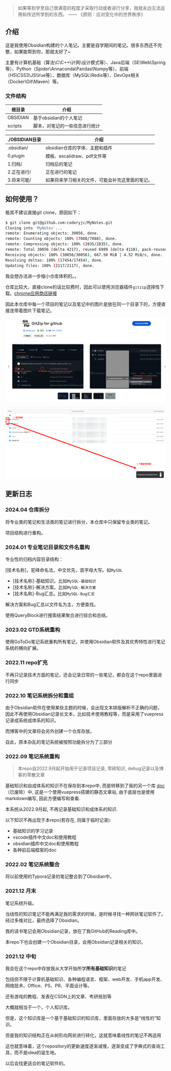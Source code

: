 > 如果等到学至自己很满意的程度才采取行动或者进行分享，我就永远无法运用和传述所学到的东西。
> —— 《原则：应对变化中的世界秩序》

## 介绍

这是我使用Obsidian构建的个人笔记。主要是自学期间的笔记。很多东西还不完整，如果能帮到你，那就太好了~

主要有计算机基础（算法\C\C++\计网\设计模式等）、Java后端（SE\Web\Spring等）、Python（Spider\Annaconda\Pandas\Numpy等）、前端（H5\CSS3\JS\Vue等）、数据库（MySQL\Redis等）、DevOps相关（Docker\Git\Maven）等。

### 文件结构

| 根目录   | 介绍                           |
| -------- | ------------------------------ |
| OBSIDIAN | 基于obsidian的个人笔记         |
| scripts  | 脚本，对笔记的一些信息进行统计 |

| ./OBSIDIAN目录 | 介绍    |
| -------------- | -------------- |
| .obsidian/ | obsidian仓库的字体、主题和插件 |
| 0.plugin | 模板、excalidraw、pdf文件等 |
| 1.归档/ | 归档后的笔记 |
| 2.正在进行/ | 正在进行的笔记 |
| 3.将来可能/ | 如果将来学习相关的文件，可能会补充这里面的笔记。 |

## 如何使用？

极其不建议直接git clone，原因如下：

```bash
$ git clone git@github.com:coderyjc/MyNotes.git
Cloning into 'MyNotes'...
remote: Enumerating objects: 30056, done.
remote: Counting objects: 100% (7088/7088), done.
remote: Compressing objects: 100% (2835/2835), done.
remote: Total 30056 (delta 4217), reused 6989 (delta 4118), pack-reused 22968
Receiving objects: 100% (30056/30056), 667.50 MiB | 4.52 MiB/s, done.
Resolving deltas: 100% (17454/17454), done.
Updating files: 100% (2117/2117), done.
```

我会想办法进一步缩小仓库体积的。。

仓库比较大，直接clone的话比较费时，因此可以使用浏览器插件`gitzip`选择性下载。[chrome应用商店链接](https://chromewebstore.google.com/detail/gitzip-for-github/ffabmkklhbepgcgfonabamgnfafbdlkn) 

因此本仓库中每一个项目的笔记以及笔记中的图片是放在同一个目录下的，方便直接连带着图片下载笔记。

![image-20240406113227017](./assets/image-20240406113227017.png)

![image-20240406113339159](./assets/image-20240406113339159.png)

## 更新日志

### 2024.04 仓库拆分

将专业类的笔记和生活类的笔记进行拆分，本仓库中只保留专业类的笔记。

项目结构进行重构。

### 2024.01 专业笔记目录和文件名重构

专业性的归档内容目录结构：

[技术名称]，驼峰命名法，中文优先，首字母大写。如`MySQL`

  - [技术名称]-基础知识。比如`MySQL-基础知识`
  - [技术名称]-解决方案。比如`MySQL-解决方案`
  - [技术名称]-Bug汇总。比如`MySQL-Bug汇总`

解决方案和Bug汇总以文件名为主，方便查找。

使用QueryBlock进行搜索结果聚合进行综合和总结。

### 2023.02 GTD系统重构

使用GoToDo笔记系统重构所有笔记，并使用Obsidian软件及其优秀特性进行笔记系统的横向扩展。

### 2022.11 repo扩充

不再只记录技术方面的笔记，还会记录日常的一些笔记，都会在这个repo里面进行同步

### 2022.10 笔记系统拆分和重组

由于Obsidian软件在使用某些主题的时候，会出现文本排版解析不正确的问题，因此不再使用Obsidian记录长文本，比如技术使用教程等，而是采用了vuepress记录成系统成体系的知识。

而博客中的文章将会另外创建一个仓库存放。

自此，原本杂乱的笔记系统被按照功能拆分为了三部分

### 2022.09 笔记系统重构

> 本repo自2022.9月起开始用于记录项目记录, 零碎知识, debug记录以及博客的零散文章

基础知识和自成体系的知识不在保存到本repo中, 而是转移到了我的另一个库 [doc](https://github.com/jancoyan/doc) （已废除）中, 这是一个使用vuepress搭建的静态文章站, 由于底层也是使用markdown编写, 因此方便编写和查看.

本系统从2022.9月起, 不再记录基础知识和成体系的知识.

以下知识不再出现于本repo(若存在, 则属于临时记录): 
- 基础知识的学习记录
- vscode插件中文doc和使用教程
- obsidian插件中文doc和使用教程
- 各种前后端框架的doc

### 2022.02 笔记系统整合

将以前使用的Typora记录的笔记整合到了Obsidian中。

### 2021.12 月末

笔记系统升级。

当线性的知识笔记不能再满足我的需求的时候，是时候寻找一种网状笔记软件了。经过多维对比，最终选择了Obsidian。

我的读书笔记会用Obsidian记录，放在了我GitHub的Reading库中。

本repo下也会创建一个Obsidian目录，会用Obsidian记录相关的知识。

### 2021.12 中旬

我会在这个repo中存放我从大学开始所学**所有基础知识**的笔记

包括但不限于计算机基础知识、各种编程语言、框架、web开发、手机app开发、网络技术、Office、PS、PR、平面设计等。

还有游戏的教程、发表在CSDN上的文章、考研规划等

大概就相当于一个，个人知识库。

但是，这个知识库是一个基于基础知识的知识库，里面存放的大多是“线性的”知识。

但是我的知识结构正在从树形向网状进行转化，这就意味着线性的笔记不再适用

这也就意味着，这个repository的更新速度逐渐减慢，逐渐变成了字典式的查询工具，而不是idea的诞生地。

以后会找更适合的笔记软件的。


